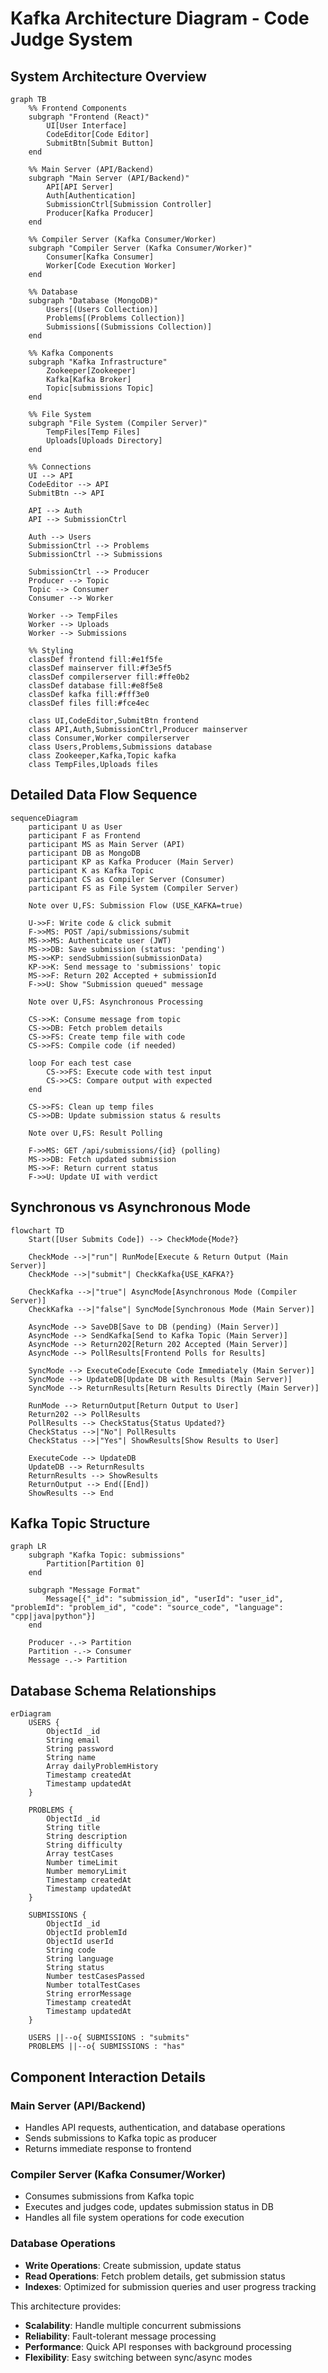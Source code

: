 # Kafka Architecture Diagram - Code Judge System

## System Architecture Overview

```mermaid
graph TB
    %% Frontend Components
    subgraph "Frontend (React)"
        UI[User Interface]
        CodeEditor[Code Editor]
        SubmitBtn[Submit Button]
    end

    %% Main Server (API/Backend)
    subgraph "Main Server (API/Backend)"
        API[API Server]
        Auth[Authentication]
        SubmissionCtrl[Submission Controller]
        Producer[Kafka Producer]
    end

    %% Compiler Server (Kafka Consumer/Worker)
    subgraph "Compiler Server (Kafka Consumer/Worker)"
        Consumer[Kafka Consumer]
        Worker[Code Execution Worker]
    end

    %% Database
    subgraph "Database (MongoDB)"
        Users[(Users Collection)]
        Problems[(Problems Collection)]
        Submissions[(Submissions Collection)]
    end

    %% Kafka Components
    subgraph "Kafka Infrastructure"
        Zookeeper[Zookeeper]
        Kafka[Kafka Broker]
        Topic[submissions Topic]
    end

    %% File System
    subgraph "File System (Compiler Server)"
        TempFiles[Temp Files]
        Uploads[Uploads Directory]
    end

    %% Connections
    UI --> API
    CodeEditor --> API
    SubmitBtn --> API
    
    API --> Auth
    API --> SubmissionCtrl
    
    Auth --> Users
    SubmissionCtrl --> Problems
    SubmissionCtrl --> Submissions
    
    SubmissionCtrl --> Producer
    Producer --> Topic
    Topic --> Consumer
    Consumer --> Worker
    
    Worker --> TempFiles
    Worker --> Uploads
    Worker --> Submissions

    %% Styling
    classDef frontend fill:#e1f5fe
    classDef mainserver fill:#f3e5f5
    classDef compilerserver fill:#ffe0b2
    classDef database fill:#e8f5e8
    classDef kafka fill:#fff3e0
    classDef files fill:#fce4ec

    class UI,CodeEditor,SubmitBtn frontend
    class API,Auth,SubmissionCtrl,Producer mainserver
    class Consumer,Worker compilerserver
    class Users,Problems,Submissions database
    class Zookeeper,Kafka,Topic kafka
    class TempFiles,Uploads files
```

## Detailed Data Flow Sequence

```mermaid
sequenceDiagram
    participant U as User
    participant F as Frontend
    participant MS as Main Server (API)
    participant DB as MongoDB
    participant KP as Kafka Producer (Main Server)
    participant K as Kafka Topic
    participant CS as Compiler Server (Consumer)
    participant FS as File System (Compiler Server)

    Note over U,FS: Submission Flow (USE_KAFKA=true)

    U->>F: Write code & click submit
    F->>MS: POST /api/submissions/submit
    MS->>MS: Authenticate user (JWT)
    MS->>DB: Save submission (status: 'pending')
    MS->>KP: sendSubmission(submissionData)
    KP->>K: Send message to 'submissions' topic
    MS->>F: Return 202 Accepted + submissionId
    F->>U: Show "Submission queued" message

    Note over U,FS: Asynchronous Processing

    CS->>K: Consume message from topic
    CS->>DB: Fetch problem details
    CS->>FS: Create temp file with code
    CS->>FS: Compile code (if needed)
    
    loop For each test case
        CS->>FS: Execute code with test input
        CS->>CS: Compare output with expected
    end
    
    CS->>FS: Clean up temp files
    CS->>DB: Update submission status & results

    Note over U,FS: Result Polling

    F->>MS: GET /api/submissions/{id} (polling)
    MS->>DB: Fetch updated submission
    MS->>F: Return current status
    F->>U: Update UI with verdict
```

## Synchronous vs Asynchronous Mode

```mermaid
flowchart TD
    Start([User Submits Code]) --> CheckMode{Mode?}
    
    CheckMode -->|"run"| RunMode[Execute & Return Output (Main Server)]
    CheckMode -->|"submit"| CheckKafka{USE_KAFKA?}
    
    CheckKafka -->|"true"| AsyncMode[Asynchronous Mode (Compiler Server)]
    CheckKafka -->|"false"| SyncMode[Synchronous Mode (Main Server)]
    
    AsyncMode --> SaveDB[Save to DB (pending) (Main Server)]
    AsyncMode --> SendKafka[Send to Kafka Topic (Main Server)]
    AsyncMode --> Return202[Return 202 Accepted (Main Server)]
    AsyncMode --> PollResults[Frontend Polls for Results]
    
    SyncMode --> ExecuteCode[Execute Code Immediately (Main Server)]
    SyncMode --> UpdateDB[Update DB with Results (Main Server)]
    SyncMode --> ReturnResults[Return Results Directly (Main Server)]
    
    RunMode --> ReturnOutput[Return Output to User]
    Return202 --> PollResults
    PollResults --> CheckStatus{Status Updated?}
    CheckStatus -->|"No"| PollResults
    CheckStatus -->|"Yes"| ShowResults[Show Results to User]
    
    ExecuteCode --> UpdateDB
    UpdateDB --> ReturnResults
    ReturnResults --> ShowResults
    ReturnOutput --> End([End])
    ShowResults --> End
```

## Kafka Topic Structure

```mermaid
graph LR
    subgraph "Kafka Topic: submissions"
        Partition[Partition 0]
    end
    
    subgraph "Message Format"
        Message[{"_id": "submission_id", "userId": "user_id", "problemId": "problem_id", "code": "source_code", "language": "cpp|java|python"}]
    end
    
    Producer -.-> Partition
    Partition -.-> Consumer
    Message -.-> Partition
```

## Database Schema Relationships

```mermaid
erDiagram
    USERS {
        ObjectId _id
        String email
        String password
        String name
        Array dailyProblemHistory
        Timestamp createdAt
        Timestamp updatedAt
    }
    
    PROBLEMS {
        ObjectId _id
        String title
        String description
        String difficulty
        Array testCases
        Number timeLimit
        Number memoryLimit
        Timestamp createdAt
        Timestamp updatedAt
    }
    
    SUBMISSIONS {
        ObjectId _id
        ObjectId problemId
        ObjectId userId
        String code
        String language
        String status
        Number testCasesPassed
        Number totalTestCases
        String errorMessage
        Timestamp createdAt
        Timestamp updatedAt
    }
    
    USERS ||--o{ SUBMISSIONS : "submits"
    PROBLEMS ||--o{ SUBMISSIONS : "has"
```

## Component Interaction Details

### Main Server (API/Backend)
- Handles API requests, authentication, and database operations
- Sends submissions to Kafka topic as producer
- Returns immediate response to frontend

### Compiler Server (Kafka Consumer/Worker)
- Consumes submissions from Kafka topic
- Executes and judges code, updates submission status in DB
- Handles all file system operations for code execution

### Database Operations
- **Write Operations**: Create submission, update status
- **Read Operations**: Fetch problem details, get submission status
- **Indexes**: Optimized for submission queries and user progress tracking

This architecture provides:
- **Scalability**: Handle multiple concurrent submissions
- **Reliability**: Fault-tolerant message processing
- **Performance**: Quick API responses with background processing
- **Flexibility**: Easy switching between sync/async modes 